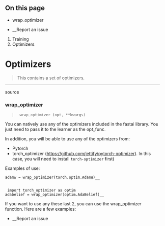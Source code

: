 ## On this page

  * wrap_optimizer



  * __Report an issue



  1. Training
  2. Optimizers



# Optimizers

> This contains a set of optimizers.

* * *

source

### wrap_optimizer

> 
>      wrap_optimizer (opt, **kwargs)

You can natively use any of the optimizers included in the fastai library. You just need to pass it to the learner as the opt_func.

In addition, you will be able to use any of the optimizers from:

  * Pytorch
  * torch_optimizer (https://github.com/jettify/pytorch-optimizer). In this case, you will need to install `torch-optimizer` first)



Examples of use:
    
    
    adamw = wrap_optimizer(torch.optim.AdamW)__
    
    
     import torch_optimizer as optim
    adabelief = wrap_optimizer(optim.AdaBelief)__

If you want to use any these last 2, you can use the wrap_optimizer function. Here are a few examples:

  * __Report an issue



